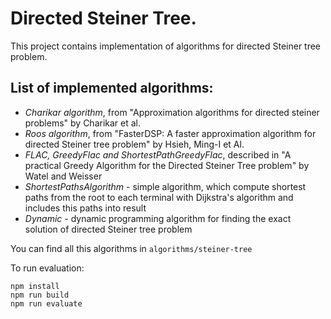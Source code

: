 # Directed Steiner Tree.

This project contains implementation of algorithms for directed Steiner tree problem.

## List of implemented algorithms:

- *Charikar algorithm*, from "Approximation algorithms for directed steiner problems" by Charikar et al.
- *Roos algorithm*, from "FasterDSP: A faster approximation algorithm for directed Steiner tree problem" by Hsieh, Ming-I et Al.
- *FLAC, GreedyFlac and ShortestPathGreedyFlac*, described in "A practical Greedy Algorithm for the Directed Steiner Tree problem" by Watel and Weisser
- *ShortestPathsAlgorithm* - simple algorithm, which compute shortest paths from the root to each terminal with Dijkstra's algorithm and includes this paths into result
- *Dynamic* - dynamic programming algorithm for finding the exact solution of directed Steiner tree problem

You can find all this algorithms in `algorithms/steiner-tree`

To run evaluation:
```
npm install
npm run build
npm run evaluate
```
